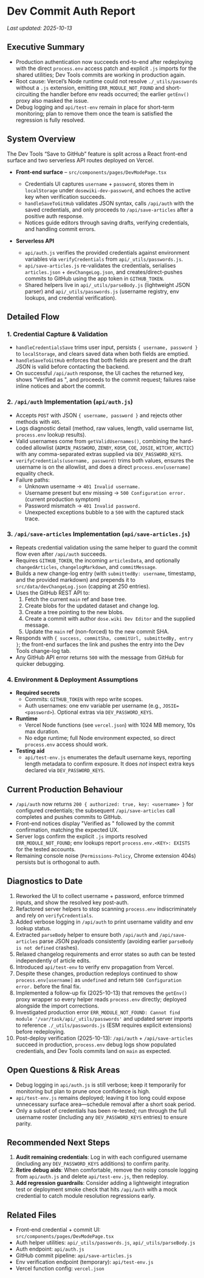 # Dev Commit Auth Report

_Last updated: 2025-10-13_

## Executive Summary
- Production authentication now succeeds end-to-end after redeploying with the direct `process.env` access patch and explicit `.js` imports for the shared utilities; Dev Tools commits are working in production again.
- Root cause: Vercel’s Node runtime could not resolve `./_utils/passwords` without a `.js` extension, emitting `ERR_MODULE_NOT_FOUND` and short-circuiting the handler before env reads occurred; the earlier `getEnv()` proxy also masked the issue.
- Debug logging and `api/test-env` remain in place for short-term monitoring; plan to remove them once the team is satisfied the regression is fully resolved.

## System Overview
The Dev Tools “Save to GitHub” feature is split across a React front-end surface and two serverless API routes deployed on Vercel.

- **Front-end surface** – `src/components/pages/DevModePage.tsx`
  - Credentials UI captures `username` + `password`, stores them in `localStorage` under `dosewiki-dev-password`, and echoes the active key when verification succeeds.
  - `handleSaveToGitHub` validates JSON syntax, calls `/api/auth` with the saved credentials, and only proceeds to `/api/save-articles` after a positive auth response.
  - Notices guide editors through saving drafts, verifying credentials, and handling commit errors.

- **Serverless API**
  - `api/auth.js` verifies the provided credentials against environment variables via `verifyCredentials` from `api/_utils/passwords.js`.
  - `api/save-articles.js` re-validates the credentials, serialises `articles.json` + `devChangeLog.json`, and creates/direct-pushes commits to GitHub using the app token in `GITHUB_TOKEN`.
  - Shared helpers live in `api/_utils/parseBody.js` (lightweight JSON parser) and `api/_utils/passwords.js` (username registry, env lookups, and credential verification).

## Detailed Flow
### 1. Credential Capture & Validation
- `handleCredentialsSave` trims user input, persists `{ username, password }` to `localStorage`, and clears saved data when both fields are emptied.
- `handleSaveToGitHub` enforces that both fields are present and the draft JSON is valid before contacting the backend.
- On successful `/api/auth` response, the UI caches the returned key, shows "Verified as <KEY>", and proceeds to the commit request; failures raise inline notices and abort the commit.

### 2. `/api/auth` Implementation (`api/auth.js`)
- Accepts `POST` with JSON `{ username, password }` and rejects other methods with `405`.
- Logs diagnostic detail (method, raw values, length, valid username list, `process.env` lookup results).
- Valid usernames come from `getValidUsernames()`, combining the hard-coded allowlist (`ADMIN_PASSWORD`, `ZENBY`, `KOSM`, `COE`, `JOSIE`, `WITCHY`, `ARCTIC`) with any comma-separated extras supplied via `DEV_PASSWORD_KEYS`.
- `verifyCredentials(username, password)` trims both values, ensures the username is on the allowlist, and does a direct `process.env[username]` equality check.
- Failure paths:
  - Unknown username → `401 Invalid username.`
  - Username present but env missing → `500 Configuration error.` (current production symptom)
  - Password mismatch → `401 Invalid password.`
  - Unexpected exceptions bubble to a `500` with the captured stack trace.

### 3. `/api/save-articles` Implementation (`api/save-articles.js`)
- Repeats credential validation using the same helper to guard the commit flow even after `/api/auth` succeeds.
- Requires `GITHUB_TOKEN`, the incoming `articlesData`, and optionally `changedArticles`, `changelogMarkdown`, and `commitMessage`.
- Builds a new change-log entry (with `submittedBy: username`, timestamp, and the provided markdown) and prepends it to `src/data/devChangeLog.json` (capping at 250 entries).
- Uses the GitHub REST API to:
  1. Fetch the current `main` ref and base tree.
  2. Create blobs for the updated dataset and change log.
  3. Create a tree pointing to the new blobs.
  4. Create a commit with author `dose.wiki Dev Editor` and the supplied message.
  5. Update the `main` ref (non-forced) to the new commit SHA.
- Responds with `{ success, commitSha, commitUrl, submittedBy, entry }`; the front-end surfaces the link and pushes the entry into the Dev Tools change-log tab.
- Any GitHub API error returns `500` with the message from GitHub for quicker debugging.

### 4. Environment & Deployment Assumptions
- **Required secrets**
  - Commits: `GITHUB_TOKEN` with repo write scopes.
  - Auth usernames: one env variable per username (e.g., `JOSIE=<password>`). Optional extras via `DEV_PASSWORD_KEYS`.
- **Runtime**
  - Vercel Node functions (see `vercel.json`) with 1024 MB memory, 10s max duration.
  - No edge runtime; full Node environment expected, so direct `process.env` access should work.
- **Testing aid**
  - `api/test-env.js` enumerates the default username keys, reporting length metadata to confirm exposure. It does _not_ inspect extra keys declared via `DEV_PASSWORD_KEYS`.

## Current Production Behaviour
- `/api/auth` now returns `200 { authorized: true, key: <username> }` for configured credentials; the subsequent `/api/save-articles` call completes and pushes commits to GitHub.
- Front-end notices display "Verified as <KEY>" followed by the commit confirmation, matching the expected UX.
- Server logs confirm the explicit `.js` imports resolved `ERR_MODULE_NOT_FOUND`; env lookups report `process.env.<KEY>: EXISTS` for the tested accounts.
- Remaining console noise (`Permissions-Policy`, Chrome extension 404s) persists but is orthogonal to auth.

## Diagnostics to Date
1. Reworked the UI to collect username + password, enforce trimmed inputs, and show the resolved key post-auth.
2. Refactored server helpers to stop scanning `process.env` indiscriminately and rely on `verifyCredentials`.
3. Added verbose logging in `/api/auth` to print username validity and env lookup status.
4. Extracted `parseBody` helper to ensure both `/api/auth` and `/api/save-articles` parse JSON payloads consistently (avoiding earlier `parseBody is not defined` crashes).
5. Relaxed changelog requirements and error states so auth can be tested independently of article edits.
6. Introduced `api/test-env` to verify env propagation from Vercel.
7. Despite these changes, production redeploys continued to show `process.env[username]` as `undefined` and return `500 Configuration error.` before the final fix.
8. Implemented a follow-up fix (2025-10-13) that removes the `getEnv()` proxy wrapper so every helper reads `process.env` directly; deployed alongside the import corrections.
9. Investigated production error `ERR_MODULE_NOT_FOUND: Cannot find module '/var/task/api/_utils/passwords'` and updated server imports to reference `./_utils/passwords.js` (ESM requires explicit extensions) before redeploying.
10. Post-deploy verification (2025-10-13): `/api/auth` + `/api/save-articles` succeed in production, `process.env` debug logs show populated credentials, and Dev Tools commits land on `main` as expected.

## Open Questions & Risk Areas
- Debug logging in `api/auth.js` is still verbose; keep it temporarily for monitoring but plan to prune once confidence is high.
- `api/test-env.js` remains deployed; leaving it too long could expose unnecessary surface area—schedule removal after a short soak period.
- Only a subset of credentials has been re-tested; run through the full username roster (including any `DEV_PASSWORD_KEYS` entries) to ensure parity.

## Recommended Next Steps
1. **Audit remaining credentials**: Log in with each configured username (including any `DEV_PASSWORD_KEYS` additions) to confirm parity.
2. **Retire debug aids**: When comfortable, remove the noisy console logging from `api/auth.js` and delete `api/test-env.js`, then redeploy.
3. **Add regression guardrails**: Consider adding a lightweight integration test or deployment smoke check that hits `/api/auth` with a mock credential to catch module resolution regressions early.

## Related Files
- Front-end credential + commit UI: `src/components/pages/DevModePage.tsx`
- Auth helper utilities: `api/_utils/passwords.js`, `api/_utils/parseBody.js`
- Auth endpoint: `api/auth.js`
- GitHub commit pipeline: `api/save-articles.js`
- Env verification endpoint (temporary): `api/test-env.js`
- Vercel function config: `vercel.json`

